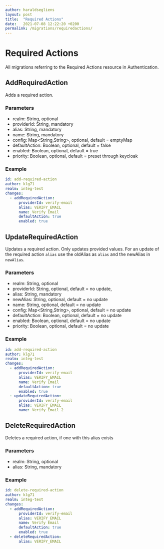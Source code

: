 ```yaml
---
author: haraldsegliens
layout: post
title:  "Required Actions"
date:   2021-07-08 12:22:20 +0200
permalink: /migrations/requiredactions/
---
```

# Required Actions
All migrations referring to the Required Actions resource in Authentication.
## AddRequiredAction
Adds a required action.

### Parameters
- realm: String, optional
- providerId: String, mandatory
- alias: String, mandatory
- name: String, mandatory
- config: Map<String,String>, optional, default = emptyMap
- defaultAction: Boolean, optional, default = false
- enabled: Boolean, optional, default = true
- priority: Boolean, optional, default = preset through keycloak

### Example
```yaml
id: add-required-action
author: klg71
realm: integ-test
changes:
  - addRequiredAction:
      providerId: verify-email
      alias: VERIFY_EMAIL
      name: Verify Email
      defaultAction: true
      enabled: true
```
## UpdateRequiredAction
Updates a required action.
Only updates provided values.
For an update of the required action `alias` use the oldAlias as `alias` and the newAlias in `newAlias`.

### Parameters
- realm: String, optional
- providerId: String, optional, default = no update,
- alias: String, mandatory
- newAlias: String, optional, default = no update
- name: String, optional, default = no update
- config: Map<String,String>, optional, default = no update
- defaultAction: Boolean, optional, default = no update
- enabled: Boolean, optional, default = no update
- priority: Boolean, optional, default = no update

### Example
```yaml
id: add-required-action
author: klg71
realm: integ-test
changes:
  - addRequiredAction:
      providerId: verify-email
      alias: VERIFY_EMAIL
      name: Verify Email
      defaultAction: true
      enabled: true
  - updateRequiredAction:
      providerId: verify-email
      alias: VERIFY_EMAIL
      name: Verify Email 2
```
## DeleteRequiredAction
Deletes a required action, if one with this alias exists

### Parameters
- realm: String, optional
- alias: String, mandatory

### Example
```yaml
id: delete-required-action
author: klg71
realm: integ-test
changes:
  - addRequiredAction:
      providerId: verify-email
      alias: VERIFY_EMAIL
      name: Verify Email
      defaultAction: true
      enabled: true
  - deleteRequiredAction:
      alias: VERIFY_EMAIL
```

